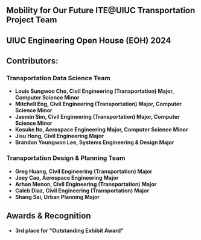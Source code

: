 ## Mobility for Our Future ITE@UIUC Transportation Project Team 
## UIUC Engineering Open House (EOH) 2024 

## Contributors:
### Transportation Data Science Team
- **Louis Sungwoo Cho, Civil Engineering (Transportation) Major, Computer Science Minor**
- **Mitchell Eng, Civil Engineering (Transportation) Major, Computer Science Minor**
- **Jaemin Sim, Civil Engineering (Transportation) Major, Computer Science Minor**
- **Kosuke Ito, Aerospace Engineering Major, Computer Science Minor**
- **Jisu Hong, Civil Engineering Major**
- **Brandon Youngwon Lee, Systems Engineering & Design Major**

### Transportation Design & Planning Team
- **Greg Huang, Civil Engineering (Transportation) Major**
- **Joey Cao, Aerospace Engineering Major**
- **Arhan Menon, Civil Engineering (Transportation) Major**
- **Caleb Diaz, Civil Engineering (Transportation) Major**
- **Shang Sai, Urban Planning Major**

## Awards & Recognition
- **3rd place for "Outstanding Exhibit Award"**
